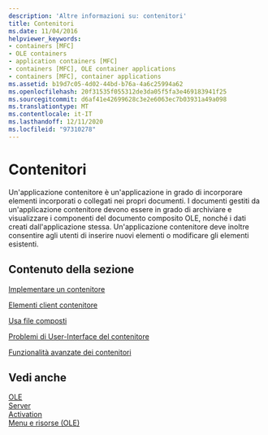 ```yaml
---
description: 'Altre informazioni su: contenitori'
title: Contenitori
ms.date: 11/04/2016
helpviewer_keywords:
- containers [MFC]
- OLE containers
- application containers [MFC]
- containers [MFC], OLE container applications
- containers [MFC], container applications
ms.assetid: b19d7c05-4d02-44bd-b76a-4a6c25994a62
ms.openlocfilehash: 20f31535f055312de3da05f5fa3e469183941f25
ms.sourcegitcommit: d6af41e42699628c3e2e6063ec7b03931a49a098
ms.translationtype: MT
ms.contentlocale: it-IT
ms.lasthandoff: 12/11/2020
ms.locfileid: "97310278"
---
```

# <a name="containers"></a>Contenitori

Un'applicazione contenitore è un'applicazione in grado di incorporare elementi incorporati o collegati nei propri documenti. I documenti gestiti da un'applicazione contenitore devono essere in grado di archiviare e visualizzare i componenti del documento composito OLE, nonché i dati creati dall'applicazione stessa. Un'applicazione contenitore deve inoltre consentire agli utenti di inserire nuovi elementi o modificare gli elementi esistenti.

## <a name="in-this-section"></a>Contenuto della sezione

[Implementare un contenitore](containers-implementing-a-container.md)

[Elementi client contenitore](containers-client-items.md)

[Usa file composti](containers-compound-files.md)

[Problemi di User-Interface del contenitore](containers-user-interface-issues.md)

[Funzionalità avanzate dei contenitori](containers-advanced-features.md)

## <a name="see-also"></a>Vedi anche

[OLE](ole-in-mfc.md)<br/>
[Server](servers.md)<br/>
[Activation](activation-cpp.md)<br/>
[Menu e risorse (OLE)](menus-and-resources-ole.md)
